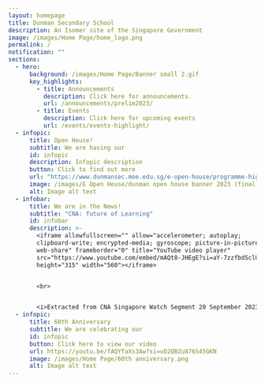 ```yaml
---
layout: homepage
title: Dunman Secondary School
description: An Isomer site of the Singapore Government
image: /images/Home Page/home_logo.png
permalink: /
notification: ""
sections:
  - hero:
      background: /images/Home Page/Banner small 2.gif
      key_highlights:
        - title: Announcements
          description: Click here for announcements.
          url: /announcements/prelim2023/
        - title: Events
          description: Click here for upcoming events
          url: /events/events-highlight/
  - infopic:
      title: Open House!
      subtitle: We are having our
      id: infopic
      description: Infopic description
      button: Click to find out more
      url: "https://www.dunmansec.moe.edu.sg/e-open-house/programme-highlights/ "
      image: /images/E Open House/dunman open house banner 2023 (final).png
      alt: Image alt text
  - infobar:
      title: We are in the News!
      subtitle: "CNA: future of Learning"
      id: infobar
      description: >-
        <iframe allowfullscreen="" allow="accelerometer; autoplay;
        clipboard-write; encrypted-media; gyroscope; picture-in-picture;
        web-share" frameborder="0" title="YouTube video player"
        src="https://www.youtube.com/embed/mAQt8-JHEgE?si=aY-7zzfbdSclU0vN"
        height="315" width="560"></iframe>


        <br>


        <i>Extracted from CNA Singapore Watch Segment 20 September 2023</i>
  - infopic:
      title: 60th Anniversary
      subtitle: We are celebrating our
      id: infopic
      button: Click here to view our video
      url: https://youtu.be/fAQYfaXs3Aw?si=vD2QBZu876S45GKN
      image: /images/Home Page/60th anniversary.png
      alt: Image alt text
---
```

